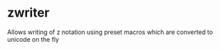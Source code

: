 zwriter
=======

Allows writing of z notation using preset macros which are converted to unicode on the fly

